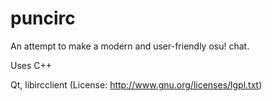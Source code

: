 # puncirc

An attempt to make a modern and user-friendly osu! chat.

Uses C++

Qt, libircclient (License: http://www.gnu.org/licenses/lgpl.txt)
